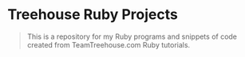 # Treehouse Ruby Projects

> This is a repository for my Ruby programs and snippets of code created from TeamTreehouse.com Ruby tutorials.